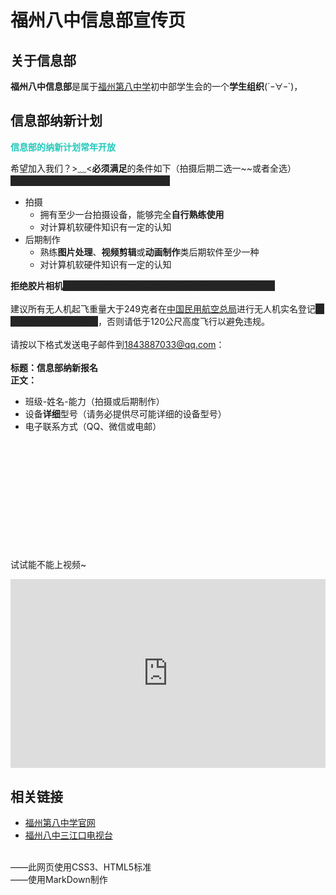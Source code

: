 <style>			
	/*黑幕CSS*/
	span.heimu a.external,span.heimu a.external:visited,span.heimu a.extiw,span.heimu a.extiw:visited {
		color: #252525
	}
	.heimu,.heimu a,a .heimu,.heimu a.new {
		background-color: #252525;
		color: #252525;
		text-shadow: none
	}
	body:not(.heimu_toggle_on) .heimu:hover,body:not(.heimu_toggle_on) .heimu:active,body:not(.heimu_toggle_on) .heimu.off {
		transition: color .13s linear;
		color: #ffffff
	}
	body:not(.heimu_toggle_on) .heimu:hover a,body:not(.heimu_toggle_on) a:hover .heimu,body:not(.heimu_toggle_on) .heimu.off a,body:not(.heimu_toggle_on) a:hover .heimu.off {
		transition: color .13s linear;
		color: #add8e6
	}
	body:not(.heimu_toggle_on) .heimu.off .new,body:not(.heimu_toggle_on) .heimu.off .new:hover,body:not(.heimu_toggle_on) .new:hover .heimu.off,body:not(.heimu_toggle_on) .heimu.off .new,body:not(.heimu_toggle_on) .heimu.off .new:hover,body:not(.heimu_toggle_on) .new:hover .heimu.off {
		transition: color .13s linear;
		color: #293e50
	}

	/*萌绿CSS*/	
	#nice {
		line-height: 1.6;
		letter-spacing: .034em;
		color: rgb(63, 63, 63);
		font-size: 16px;
		word-break:all;
	}
	#nice p {
		padding-top: 1em;
		color: rgb(74,74,74);
		line-height: 1.75em;
	}
	/* 一级标题 */
	#nice h1 {
		text-align:center;
		background-image:	url(http://img.xiaogangzai.cn/title_h1.png); 
		background-position: center top;
		background-repeat: no-repeat;
		background-size: 75px;
		line-height:95px;
		margin-top: 38px;
		margin-bottom: 10px;
	}
	/* 一级标题内容 */
	#nice h1 .content {
		font-size: 20px;
		color: #48b378;;
		border-bottom:2px solid #2e7950;
	}
	/* 一级标题修饰 请参考有实例的主题 */
	#nice h1:after {
	}
		 
	/* 二级标题 */
	#nice h2 {
		display:block;
		text-align:center;
		background-image:	url(http://img.xiaogangzai.cn/title.png); 
		background-position: center center;
		background-repeat: no-repeat;
		background-attachment: initial;
		background-origin: initial;
		background-clip: initial;
		background-size: 50px;
		margin-top: 1em;
		margin-bottom: 5px;
	}
	/*二级标题伪元素*/
	#nice h2:before {
	}
	/* 二级标题内容 */
	#nice h2 .content {
		text-align:center;
		display: inline-block;
		height: 38px;
		line-height: 42px;
		color: #48b378;
		background-position: left center;
		background-repeat: no-repeat;
		background-attachment: initial;
		background-origin: initial;
		background-clip: initial;
		background-size: 63px;
		margin-top: 38px;
		font-size:18px;
		margin-bottom: 10px;
	}
	/* 三级标题 */
	#nice h3:before {
		content: "";
		background-image:url(http://img.xiaogangzai.cn/title_h2.png);
		background-size:100% 100%;
		background-repeat:no-repeat;
		display: inline-block;
		width: 16px;
		height: 15px;
		line-height:15px;
		margin-bottom:-1px;
	}
	#nice h3 {
		margin-top:1.2em;
	}
	#nice h4 {
		margin-top: 30px;
	}
	/* 三级标题内容 */
	#nice h3 .content {
		font-size:17px;
		font-weight:bold;
		display:inline-block;
		margin-left:8px;
		color:#48b378;
	}
	/* 三级标题修饰 请参考有实例的主题 */
	#nice h3:after {
	}
	/* 列表内容 */
	#nice li {
	}
	/* 引用
	 * 左边缘颜色 border-left-color:black;
	 * 背景色 background:gray;
	 */
	#nice blockquote {
		padding: 15px 20px;
		line-height: 27px;
		background-color:#FBF9FD;
		border-left:3px solid #35b378;
		display:block;
	}
	/* 引用文字 */
	#nice blockquote p {
		padding: 0px;
		font-size:15px;
		color:rgb(89,89,89);
	}
	/* 链接 */
	#nice a {
		color: #48b378;
		text-decoration:none;
		border-bottom: 1px solid #48b378;
	}
	/* 加粗 */
	#nice strong {
		line-height: 1.75em;
		color: rgb(74,74,74);
	}
	/* 斜体 */
	#nice em {
	}
	/* 加粗斜体 */
	#nice em strong {
		color:rgb(248,57,41);
		letter-spacing:0.3em;
	}
	/* 删除线 */
	#nice del {
	}
	 
	/* 分割线 */
	#nice hr {
		height:1px;
		padding:0;
		border:none;
		text-align:center;
		background-image:linear-gradient(to right,rgba(93, 186, 133,0),rgba(93, 186, 133,0.75),rgba(93, 186, 133,0));
	}
	/* 图片 */
	#nice img {
	    border-radius:4px;
	    margin-bottom:25px;
	}
	/* 图片描述文字 */
	#nice figcaption {
		display:block;
		font-size:12px;
		font-family:PingFangSC-Light;
	}
	/* 行内代码 */
	#nice p code, #nice li code {
		color: #28ca71;
	}
	/* 非微信代码块
	 * 代码块不换行 display:-webkit-box !important;
	 * 代码块换行 display:block;
	 */
	#nice pre code {
	}
	/* 表格内的单元格
	 * 字体大小 font-size: 16px;
	 * 边框 border: 1px solid #ccc;
	 * 内边距 padding: 5px 10px;
	 */
	#nice table tr th,
	#nice table tr td {
		font-size: 14px;
	}
	#nice .footnotes{
		padding-top: 8px;
	}
	/* 脚注文字 */
	#nice .footnote-word {
		color: rgb(90, 185, 131);
	}
	/* 脚注上标 */
	#nice .footnote-ref {
		color: rgb(90, 185, 131);
	}
	/* 脚注超链接样式 */
	#nice .footnote-item em {
		color: rgb(90, 185, 131);
		font-size:13px;
		font-style:normal;
		border-bottom-color:1px dashed rgb(90, 185, 131); 
	}
	/* "参考资料"四个字 
	 * 内容 content: "参考资料";
	 */
	#nice .footnotes-sep:before {
		background-image: none;
		background-size: none;
		display: block;
		width: auto;
		height: auto;
	}
	/* 参考资料编号 */
	#nice .footnote-num {
		color: rgb(90, 185, 131);
	}
	/* 参考资料文字 */
	#nice .footnote-item p {
		color: rgb(90, 185, 131);
		font-weight:bold;
	}
	/* 参考资料超链接 */
	#nice .footnote-item a {
		color:rgb(93, 186, 133);
	}
	/* 参考资料解释 */
	#nice .footnote-item p em {
		font-size:14px;
		font-weight:normal;
		border-bottom:1px dashed rgb(93, 186, 133);
	}
	/* 行间公式
	 * 最大宽度 max-width: 300% !important;
	 */
	#nice .block-equation svg {
	}
	/* 行内公式*/
	#nice .inline-equation svg {  
	}
	
	#center {
		text-align:center;
		color:rgb(33,201,187);
	} 
	
</style>

<!--记得HTML和MD隔行-->

# 福州八中信息部宣传页

## 关于信息部

**福州八中信息部**是属于<a href="https://www.fzbz.com.cn" title="福州第八中学官网">福州第八中学</a>初中部学生会的一个**学生组织**\(´ｰ∀ｰ`\)，<!--暂空--><br>

## 信息部纳新计划

<span style=color:rgb(33,201,187)>**信息部的纳新计划常年开放**</span>

希望加入我们？>﹏<**必须满足**的条件如下（拍摄后期二选一\~\~或者全选）<br>
<span class="heimu" title="被你发现咯~">抱着一颗想学习的心也可以来欧(￣▽￣)"</span>
* 拍摄
	* 拥有至少一台拍摄设备，能够完全**自行熟练使用**
	* 对计算机软硬件知识有一定的认知
* 后期制作
	* 熟练**图片处理**、**视频剪辑**或**动画制作**类后期软件至少一种
	* 对计算机软硬件知识有一定的认知

**拒绝胶片相机**<span class="heimu" title="你钱多~">，除非你自备冲洗工具和大几千的胶片扫描仪(￣▽￣)"</span><br><br>
建议所有无人机起飞重量大于249克者在<a href="https://www.caac.gov.cn" title="中国民用航空总局官网">中国民用航空总局</a>进行无人机实名登记<span class="heimu" title="你知道的太多了">实际上部里基本都是黑飞</span>，否则请低于120公尺高度飞行以避免违规。<br><br>
请按以下格式发送电子邮件到<1843887033@qq.com>：<br><br>
**标题：信息部纳新报名**<br>
**正文：**
* 班级-姓名-能力（拍摄或后期制作）<br>
* 设备**详细**型号（请务必提供尽可能详细的设备型号）<br>
* 电子联系方式（QQ、微信或电邮）

<br><br><br><br><br><br><br><br><br><br><br>
试试能不能上视频~

<div style="position: relative; padding: 30% 45%;">
<iframe style="position: absolute; width: 100%; height: 100%; left: 0; top: 0;" src="https://player.bilibili.com/player.html?aid=2053100&bvid=BV1Cx411A7ro&cid=3178910&page=1" frameborder="no" scrolling="no"></iframe>
</div>

## 相关链接
* <a href="https://www.fzbz.com.cn" title="什么年代了还在用传统网站样式~">福州第八中学官网</a>
* <a href="https://space.bilibili.com/30765769/?spm_id_from=333.999.0.0">福州八中三江口电视台</a>

<br>——此网页使用CSS3、HTML5标准<br>——使用MarkDown制作
